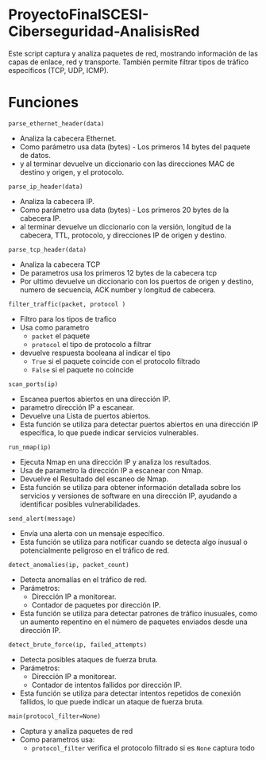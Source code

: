 # ProyectoFinalSCESI-Ciberseguridad-AnalisisRed
Este script captura y analiza paquetes de red, mostrando información de las capas de enlace, red y transporte. También permite filtrar tipos de tráfico específicos (TCP, UDP, ICMP).

# Funciones
```parse_ethernet_header(data)```
- Analiza la cabecera Ethernet.
- Como parámetro usa data (bytes) - Los primeros 14 bytes del paquete de datos.
- y al terminar devuelve un diccionario con las direcciones MAC de destino y origen, y el protocolo.

```parse_ip_header(data)```
- Analiza la cabecera IP.
- Como parámetro usa data (bytes) - Los primeros 20 bytes de la cabecera IP.
- al terminar devuelve un diccionario con la versión, longitud de la cabecera, TTL, protocolo, y direcciones IP de origen y destino.

```parse_tcp_header(data)```
- Analiza la cabecera TCP
- De parametros usa los primeros 12 bytes de la cabecera tcp
- Por ultimo devuelve un diccionario con los puertos de origen y destino, numero de secuencia, ACK number y longitud de cabecera.

```filter_traffic(packet, protocol )```
- Filtro para los tipos de trafico
- Usa como parametro 
    - ```packet``` el paquete
    - ```protocol``` el tipo de protocolo a filtrar
- devuelve respuesta booleana al indicar el tipo
    - ```True``` si el paquete coincide con el protocolo filtrado
    - ```False``` si el paquete no coincide
 
```scan_ports(ip)```
- Escanea puertos abiertos en una dirección IP.
- parametro dirección IP a escanear.
- Devuelve una Lista de puertos abiertos.
- Esta función se utiliza para detectar puertos abiertos en una dirección IP específica, lo que puede indicar servicios vulnerables.

```run_nmap(ip)```
- Ejecuta Nmap en una dirección IP y analiza los resultados.
- Usa de parametro la dirección IP a escanear con Nmap.
- Devuelve el Resultado del escaneo de Nmap.
- Esta función se utiliza para obtener información detallada sobre los servicios y versiones de software en una dirección IP, ayudando a identificar posibles vulnerabilidades.

```send_alert(message)```
- Envía una alerta con un mensaje específico.
- Esta función se utiliza para notificar cuando se detecta algo inusual o potencialmente peligroso en el tráfico de red.

```detect_anomalies(ip, packet_count)```
- Detecta anomalías en el tráfico de red.
- Parámetros:
    - Dirección IP a monitorear.
    - Contador de paquetes por dirección IP.
- Esta función se utiliza para detectar patrones de tráfico inusuales, como un aumento repentino en el número de paquetes enviados desde una dirección IP.

```detect_brute_force(ip, failed_attempts)```
- Detecta posibles ataques de fuerza bruta.
- Parámetros:
    - Dirección IP a monitorear.
    - Contador de intentos fallidos por dirección IP.
- Esta función se utiliza para detectar intentos repetidos de conexión fallidos, lo que puede indicar un ataque de fuerza bruta.

```main(protocol_filter=None)```
- Captura y analiza paquetes de red
- Como parametros usa:
    - ```protocol_filter``` verifica el protocolo filtrado si es ```None``` captura todo
    
